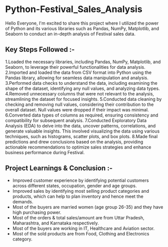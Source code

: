 # Python-Festival_Sales_Analysis

Hello Everyone,
I'm excited to share this project where I utilized the power of Python and its various libraries such as Pandas, NumPy, Matplotlib, and Seaborn to conduct an in-depth analysis of Festival sales data.

## Key Steps Followed :-
1.Loaded the necessary libraries, including Pandas, NumPy, Matplotlib, and Seaborn, to leverage their powerful functionalities for data analysis.
2.Imported and loaded the data from CSV format into Python using the Pandas library, allowing for seamless data manipulation and analysis.
3.Performed data checks to understand the data, including examining the shape of the dataset, identifying any null values, and analyzing data types.
4.Removed unnecessary columns that were not relevant to the analysis, streamlining the dataset for focused insights.
5.Conducted data cleaning by checking and removing null values, considering their contribution to the overall dataset. Null values were dropped if their impact was minimal.
6.Converted data types of columns as required, ensuring consistency and compatibility for subsequent analysis.
7.Conducted Exploratory Data Analysis (EDA) to delve into the data, uncover patterns, correlations, and generate valuable insights. This involved visualizing the data using various techniques, such as histograms, scatter plots, and box plots.
8.Made final predictions and drew conclusions based on the analysis, providing actionable recommendations to optimize sales strategies and enhance business performance during Festival.

## Project Learnings & Conclusion :- 
* Improved customer experience by identifying potential customers across different states, occupation, gender and age groups.
* Improved sales by identifying most selling product categories and products, which can help to plan inventory and hence meet the demands.
* Most of the buyers are married women (age group 26-35) and they have high purchasing power.
* Most of the orders & total sales/amount are from Uttar Pradesh, Maharashtra, and Karnataka respectively.
* Most of the buyers are working in IT, Healthcare and Aviation sector.
* Most of the sold products are from Food, Clothing and Electronics category.
